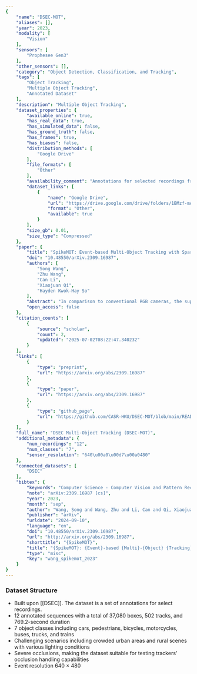 ```yaml
---
{
    "name": "DSEC-MOT",
    "aliases": [],
    "year": 2023,
    "modality": [
        "Vision"
    ],
    "sensors": [
        "Prophesee Gen3"
    ],
    "other_sensors": [],
    "category": "Object Detection, Classification, and Tracking",
    "tags": [
        "Object Tracking",
        "Multiple Object Tracking",
        "Annotated Dataset"
    ],
    "description": "Multiple Object Tracking",
    "dataset_properties": {
        "available_online": true,
        "has_real_data": true,
        "has_simulated_data": false,
        "has_ground_truth": false,
        "has_frames": true,
        "has_biases": false,
        "distribution_methods": [
            "Google Drive"
        ],
        "file_formats": [
            "Other"
        ],
        "availability_comment": "Annotations for selected recordings from the DSEC dataset",
        "dataset_links": [
            {
                "name": "Google Drive",
                "url": "https://drive.google.com/drive/folders/1BMzf-mAq1-pwtCWc7zw3KoYYF4igZXAj?usp=sharing",
                "format": "Other",
                "available": true
            }
        ],
        "size_gb": 0.01,
        "size_type": "Compressed"
    },
    "paper": {
        "title": "SpikeMOT: Event-based Multi-Object Tracking with Sparse Motion Features",
        "doi": "10.48550/arXiv.2309.16987",
        "authors": [
            "Song Wang",
            "Zhu Wang",
            "Can Li",
            "Xiaojuan Qi",
            "Hayden Kwok-Hay So"
        ],
        "abstract": "In comparison to conventional RGB cameras, the superior temporal resolution of event cameras allows them to capture rich information between frames, making them prime candidates for object tracking. Yet in practice, despite their theoretical advantages, the body of work on event-based multi-object tracking (MOT) remains in its infancy, especially in real-world settings where events from complex background and camera motion can easily obscure the true target motion. In this work, an event-based multi-object tracker, called SpikeMOT, is presented to address these challenges. SpikeMOT leverages spiking neural networks to extract sparse spatiotemporal features from event streams associated with objects. The resulting spike train representations are used to track the object movement at high frequency, while a simultaneous object detector provides updated spatial information of these objects at an equivalent frame rate. To evaluate the effectiveness of SpikeMOT, we introduce DSEC-MOT, the first large-scale event-based MOT benchmark incorporating fine-grained annotations for objects experiencing severe occlusions, frequent trajectory intersections, and long-term re-identification in real-world contexts. Extensive experiments employing DSEC-MOT and another event-based dataset, named FE240hz, demonstrate SpikeMOT's capability to achieve high tracking accuracy amidst challenging real-world scenarios, advancing the state-of-the-art in event-based multi-object tracking.",
        "open_access": false
    },
    "citation_counts": [
        {
            "source": "scholar",
            "count": 2,
            "updated": "2025-07-02T08:22:47.340232"
        }
    ],
    "links": [
        {
            "type": "preprint",
            "url": "https://arxiv.org/abs/2309.16987"
        },
        {
            "type": "paper",
            "url": "https://arxiv.org/abs/2309.16987"
        },
        {
            "type": "github_page",
            "url": "https://github.com/CASR-HKU/DSEC-MOT/blob/main/README.md"
        }
    ],
    "full_name": "DSEC Multi-Object Tracking (DSEC-MOT)",
    "additional_metadata": {
        "num_recordings": "12",
        "num_classes": "7",
        "sensor_resolution": "640\u00a0\u00d7\u00a0480"
    },
    "connected_datasets": [
        "DSEC"
    ],
    "bibtex": {
        "keywords": "Computer Science - Computer Vision and Pattern Recognition",
        "note": "arXiv:2309.16987 [cs]",
        "year": 2023,
        "month": "sep",
        "author": "Wang, Song and Wang, Zhu and Li, Can and Qi, Xiaojuan and So, Hayden Kwok-Hay",
        "publisher": "arXiv",
        "urldate": "2024-09-10",
        "language": "en",
        "doi": "10.48550/arXiv.2309.16987",
        "url": "http://arxiv.org/abs/2309.16987",
        "shorttitle": "{SpikeMOT}",
        "title": "{SpikeMOT}: {Event}-based {Multi}-{Object} {Tracking} with {Sparse} {Motion} {Features}",
        "type": "misc",
        "key": "wang_spikemot_2023"
    }
}
---
```


### Dataset Structure

- Built upon \[[DSEC]\]. The dataset is a set of annotations for select recordings.
- 12 annotated sequences with a total of 37,080 boxes, 502 tracks, and 769.2-second duration
- 7 object classes including cars, pedestrians, bicycles, motorcycles, buses, trucks, and trains
- Challenging scenarios including crowded urban areas and rural scenes with various lighting conditions
- Severe occlusions, making the dataset suitable for testing trackers' occlusion handling capabilities
- Event resolution 640 × 480
